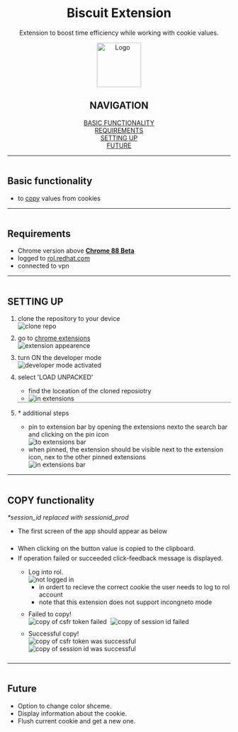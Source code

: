 <h1 align="center">Biscuit Extension</h1>
<p align="center">
Extension to boost time efficiency while working with cookie values.
</p>



<p align="center">
  <a href="https://github.com/nicolcastillo/VTappCookieExtension">
    <img src="images/f_BiscuitLogo.png" alt="Logo" width="100" height="100">
  </a>
</p>

<div style="text-align: center">
<h2>NAVIGATION</h2>
<a href="#basic_func">BASIC FUNCTIONALITY</a><br>
<a href="#requirements">REQUIREMENTS</a><br>
<a href="#setup">SETTING UP</a><br>
<a href="#future">FUTURE</a>
</div>

---

<h2 id="basic_func" style="padding-top: 15px">Basic functionality</h2>

  - to <a style="color:inherit" href="#copy"><u>copy</u></a> values from cookies

---

<h2 id="requirements" style="padding-top: 15px">Requirements</h2>

 - Chrome version above <a style="color:inherit" title="to check: chrome://settings/help" href="chrome://settings/help">**Chrome 88 Beta**</a>
 - logged to <a style="color:inherit" href="https://rol.redhat.com/rol/app/"><u>rol.redhat.com</u></a>
 - connected to vpn

---

<h2 id="setup" style="padding-top: 15px">SETTING UP</h2>

<ol>
<li>clone the repository to your device<br>
  <img src="images/setUp/clone.png" alt="clone repo">
  </li>
<li style="padding-top:10px">go to <a href="chrome://extensions/">chrome extensions</a><br>
  <img src="images/setUp/devMode.png" alt="extension appearence">
  </li>
  <!-- <ul>
  <li>
    </li>
  </ul> -->
<li style="padding-top:10px">turn ON the developer mode<br>
  <img src="images/setUp/extensions.png" alt="developer mode activated">
  </li>
  <!-- <ul>
  <li>
    </li>
  </ul> -->
<li style="padding-top:10px">select 'LOAD UNPACKED'
  </li>
  
  <ul>
  <li>find the loceation of the cloned reposiotry
    </li>
  <li>
  <img src="images/setUp/added.png" alt="in extensions">
    </li>
  </ul>
<li style="padding-top:15px; border-top:dotted 1px">* additional steps
  </li>
  <ul>
  <li>pin to extension bar by opening the extensions nexto the search bar and clicking on the pin icon<br><img src="images/setUp/addToBar.png" alt="to extensions bar">
    </li>
  <li>when pinned, the extension should be visible next to the extension icon, nex to the other pinned extensions<br><img src="images/setUp/inBar.png" alt="in extensions bar">
    </li>
  </ul>
</ol>

---

<h2 id="copy" style="padding-top: 15px">COPY functionality</h3>
<p><i>*session_id replaced with sessionid_prod</i>

</p>
<ul>
  <li>The first screen of the app should appear as below<br><img src="images/setUp/window.png" alt="">
    </li>
  
  <li style="padding-top:5px">When clicking on the button value is copied to the clipboard.
    </li>
 
 <li style="padding-top:5px">If operation failed or succeeded click-feedback message is displayed.
      </li>
    <ul>
      <li>Log into rol.<br><img src="images/setUp/windowF.png" title="not logged in" alt="not logged in">
      <ul style="padding-bottom:10px">
        <li>in ordert to recieve the correct cookie the user needs to log to rol account
          </li>
        <li>note that this extension does not support incongneto mode
          </li>
        </ul>
      <li style="padding-bottom:10px">Failed to copy!<br>
            <img src="images/setUp/windowF1.png" style="padding-right:5px" title="copy of csfr token failed" alt="copy of csfr token failed">
            <img src="images/setUp/windowF2.png" title="copy of session id failed" alt="copy of session id failed">
        </li>
      <li style="padding-bottom:10px">Successful copy!<br>
            <img src="images/setUp/windowS1.png" style="padding-right:5px" title="copy of csfr token was successful" alt="copy of csfr token was successful">
            <img src="images/setUp/windowS2.png" title="copy of session id was successful" alt="copy of session id was successful">
      </li>
    </ul>
</ul>

---

<h2 id="future" style="padding-top: 15px">Future</h3>
<ul>
  <li>Option to change color shceme.
    </li>
  <li>Display information about the cookie.
    </li>
    <li>Flush current cookie and get a new one.
      </li>
</ul>




